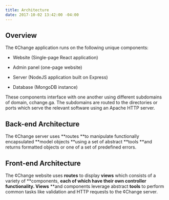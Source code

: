 ```yaml
---
title: Architecture
date: 2017-10-02 13:42:00 -04:00
---
```


## Overview

The ¢Change application runs on the following unique components:

* Website (Single-page React application)

* Admin panel (one-page website)

* Server (NodeJS application built on Express)

* Database (MongoDB instance)

These components interface with one another using different subdomains of domain, cchange.ga. The subdomains are routed to the directories or ports which serve the relevant software using an Apache HTTP server.

## Back-end Architecture

The ¢Change server uses **routes **to manipulate functionally encapsulated **model objects **using a set of abstract **tools **and returns formatted objects or one of a set of predefined errors.

## Front-end Architecture

The ¢Change website uses **routes** to display **views** which consists of a variety of **components, **each of which have their own **controller** functionality. Views** **and components leverage abstract **tools** to perform common tasks like validation and HTTP requests to the ¢Change server.